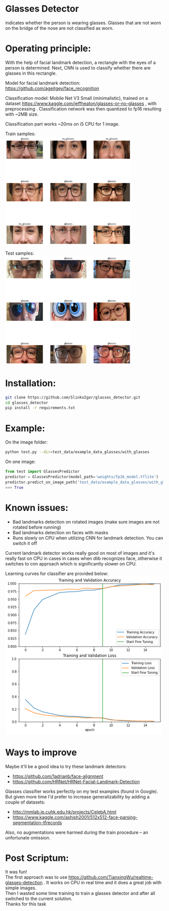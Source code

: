 # Glasses Detector
indicates whether the person is wearing glasses. Glasses that are not worn on the bridge of the nose are not classified as worn.

# Operating principle:
With the help of facial landmark detection, a rectangle with the eyes of a person is determined. Next, CNN is used to classify whether there are glasses in this rectangle.

Model for facial landmark detection: https://github.com/ageitgey/face_recognition

Classification model: Mobile Net V3 Small (minimalistic), trained on a dataset https://www.kaggle.com/jeffheaton/glasses-or-no-glasses , with preprocessing . Classification network was then quantized to fp16 resulting with ~2MB size.

Classification part works ~20ms on i5 CPU for 1 image.

Train samples:<br>
<img src="docs/crop.png" width=400px>

Test samples:<br>
<img src="docs/crop_2.png" width=400px>

# Installation:
```bash
git clone https://github.com/SlinkoIgor/glasses_detector.git
cd glasses_detector
pip install -r requirements.txt
```

# Example:
On the image folder:
```bash
python test.py --dir=test_data/example_data_glasses/with_glasses
```

On one image:
```python
from test import GlassesPredictor
predictor = GlassesPredictor(model_path='weights/fp16_model.tflite')
predictor.predict_on_image_path('test_data/example_data_glasses/with_glasses/0.jpg')
>>> True
```

# Known issues:
- Bad landmarks detection on rotated images (make sure images are not rotated before running)
- Bad landmarks detection on faces with masks
- Runs slowly on CPU when utilizing CNN for landmark detection. You can switch it off

Current landmark detector works really good on most of images and it's really fast on CPU in cases in cases when dlib recognizes face, otherwise it switches to cnn approach which is significantly slower on CPU.

Learning curves for classifier are provided below:<br>
<img src="docs/training%20curves%20.png" width=500px>

# Ways to improve
Maybe it'll be a good idea to try these landmark detectors:
- https://github.com/1adrianb/face-alignment
- https://github.com/HRNet/HRNet-Facial-Landmark-Detection

Glasses classifier works perfectly on my test examples (found in Google). But given more time I'd prefer to increase generalizability by adding a couple of datasets:
- http://mmlab.ie.cuhk.edu.hk/projects/CelebA.html
- https://www.kaggle.com/ashish2001/512x512-face-parsing-segmentation-tfrecords

Also, no augmentations were harmed during the train procedure – an unfortunate omission.

# Post Scriptum:
It was fun!<br>
The first approach was to use https://github.com/TianxingWu/realtime-glasses-detection . It works on CPU in real time and it does a great job with simple images.<br>
Then I wasted some time training to train a glasses detector and after all switched to the current solution.<br>
Thanks for this task<br>
